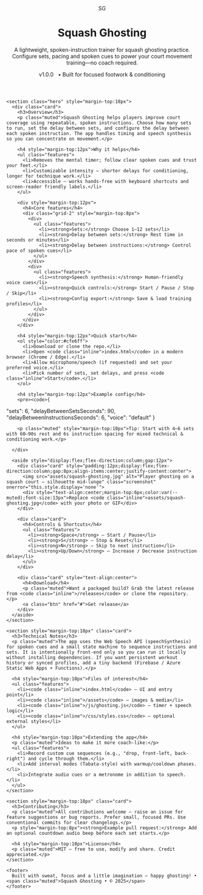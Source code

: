 <!doctype html>
<html lang="en">
<head>
  <meta charset="utf-8">
  <meta name="viewport" content="width=device-width,initial-scale=1">
  <title>Squash Ghosting — README</title>
</head>
<body>
  <div class="container">
    <header>
      <div class="logo">SG</div>
      <div>
        <h1>Squash Ghosting</h1>
        <p class="lead">A lightweight, spoken-instruction trainer for squash ghosting practice. Configure sets, pacing and spoken cues to power your court movement training—no coach required.</p>
        <div style="margin-top:6px"><span class="badge">v1.0.0</span> <span style="margin-left:8px" class="muted">• Built for focused footwork & conditioning</span></div>
      </div>
    </header>

    <section class="hero" style="margin-top:18px">
      <div class="card">
        <h3>Overview</h3>
        <p class="muted">Squash Ghosting helps players improve court coverage using repeatable, spoken instructions. Choose how many sets to run, set the delay between sets, and configure the delay between each spoken instruction. The app handles timing and speech synthesis so you can concentrate on movement.</p>

        <h4 style="margin-top:12px">Why it helps</h4>
        <ul class="features">
          <li>Removes the mental timer; follow clear spoken cues and trust your feet.</li>
          <li>Customizable intensity — shorter delays for conditioning, longer for technique work.</li>
          <li>Accessible — works hands-free with keyboard shortcuts and screen-reader friendly labels.</li>
        </ul>

        <div style="margin-top:12px">
          <h4>Core features</h4>
          <div class="grid-2" style="margin-top:8px">
            <div>
              <ul class="features">
                <li><strong>Sets:</strong> Choose 1–12 sets</li>
                <li><strong>Delay between sets:</strong> Rest time in seconds or minutes</li>
                <li><strong>Delay between instructions:</strong> Control pace of spoken cues</li>
              </ul>
            </div>
            <div>
              <ul class="features">
                <li><strong>Speech synthesis:</strong> Human-friendly voice cues</li>
                <li><strong>Quick controls:</strong> Start / Pause / Stop / Skip</li>
                <li><strong>Config export:</strong> Save & load training profiles</li>
              </ul>
            </div>
          </div>
        </div>

        <h4 style="margin-top:12px">Quick start</h4>
        <ol style="color:#cfe6ff">
          <li>Download or clone the repo.</li>
          <li>Open <code class="inline">index.html</code> in a modern browser (Chrome / Edge).</li>
          <li>Allow microphone/speech (if requested) and set your preferred voice.</li>
          <li>Pick number of sets, set delays, and press <code class="inline">Start</code>.</li>
        </ol>

        <h4 style="margin-top:12px">Example config</h4>
        <pre><code>{
  "sets": 6,
  "delayBetweenSetsSeconds": 90,
  "delayBetweenInstructionsSeconds": 6,
  "voice": "default"
}</code></pre>

        <p class="muted" style="margin-top:10px">Tip: Start with 4–6 sets with 60–90s rest and 6s instruction spacing for mixed technical & conditioning work.</p>

      </div>

      <aside style="display:flex;flex-direction:column;gap:12px">
        <div class="card" style="padding:12px;display:flex;flex-direction:column;gap:8px;align-items:center;justify-content:center">
          <img src="assets/squash-ghosting.jpg" alt="Player ghosting on a squash court — silhouette mid-lunge" class="screenshot" onerror="this.style.display='none'">
          <div style="text-align:center;margin-top:6px;color:var(--muted);font-size:13px">Replace <code class="inline">assets/squash-ghosting.jpg</code> with your photo or GIF</div>
        </div>

        <div class="card">
          <h4>Controls & Shortcuts</h4>
          <ul class="features">
            <li><strong>Space</strong> — Start / Pause</li>
            <li><strong>S</strong> — Stop & Reset</li>
            <li><strong>N</strong> — Skip to next instruction</li>
            <li><strong>Up/Down</strong> — Increase / Decrease instruction delay</li>
          </ul>
        </div>

        <div class="card" style="text-align:center">
          <h4>Download</h4>
          <p class="muted">Want a packaged build? Grab the latest release from <code class="inline">/releases</code> or clone the repository.</p>
          <a class="btn" href="#">Get release</a>
        </div>
      </aside>
    </section>

    <section style="margin-top:18px" class="card">
      <h3>Technical Notes</h3>
      <p class="muted">The app uses the Web Speech API (speechSynthesis) for spoken cues and a small state machine to sequence instructions and sets. It is intentionally front-end only so you can run it locally without installing dependencies. If you want persistent workout history or synced profiles, add a tiny backend (Firebase / Azure Static Web Apps + Functions).</p>

      <h4 style="margin-top:10px">Files of interest</h4>
      <ul class="features">
        <li><code class="inline">index.html</code> — UI and entry point</li>
        <li><code class="inline">/assets</code> — images & media</li>
        <li><code class="inline">/js/ghosting.js</code> — timer + speech logic</li>
        <li><code class="inline">/css/styles.css</code> — optional external styles</li>
      </ul>

      <h4 style="margin-top:10px">Extending the app</h4>
      <p class="muted">Ideas to make it more coach-like:</p>
      <ul class="features">
        <li>Record custom cue sequences (e.g., "drop, front-left, back-right") and cycle through them.</li>
        <li>Add interval modes (Tabata-style) with warmup/cooldown phases.</li>
        <li>Integrate audio cues or a metronome in addition to speech.</li>
      </ul>
    </section>

    <section style="margin-top:18px" class="card">
      <h3>Contributing</h3>
      <p class="muted">All contributions welcome — raise an issue for feature suggestions or bug reports. Prefer small, focused PRs. Use conventional commits for clear changelogs.</p>
      <p style="margin-top:8px"><strong>Example pull request:</strong> Add an optional countdown audio beep before each set starts.</p>

      <h4 style="margin-top:10px">License</h4>
      <p class="muted">MIT — free to use, modify and share. Credit appreciated.</p>
    </section>

    <footer>
      Built with sweat, focus and a little imagination — happy ghosting! • <span class="muted">Squash Ghosting • © 2025</span>
    </footer>

  </div>
</body>
</html>
